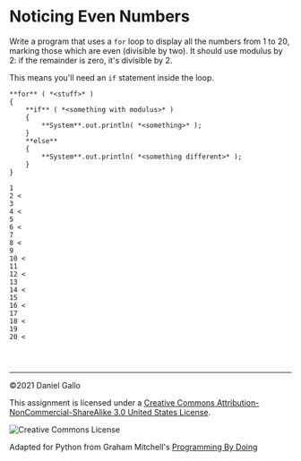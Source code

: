 # Noticing Even Numbers


Write a program that uses a `for`
loop to display all the numbers from 1 to 20, marking those which
are even (divisible by two). It should use modulus by 2: if the
remainder is zero, it's divisible by 2.


This means you'll need an `if` statement
inside the loop.



```
**for** ( *<stuff>* )
{
    **if** ( *<something with modulus>* )
    {
        **System**.out.println( *<something>* );
    }
    **else**
    {
        **System**.out.println( *<something different>* );
    }
}

```



```
1
2 <
3
4 <
5
6 <
7
8 <
9
10 <
11
12 <
13
14 <
15
16 <
17
18 <
19
20 <

```


```



```



---


©2021 Daniel Gallo


This assignment is licensed under a
[Creative Commons Attribution-NonCommercial-ShareAlike 3.0 United States License](https://creativecommons.org/licenses/by-nc-sa/3.0/us/deed.en_US).  

![Creative Commons License](images/by-nc-sa.png)





Adapted for Python from Graham Mitchell's [Programming By Doing](https://programmingbydoing.com/)